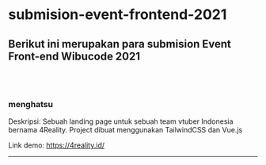 # submision-event-frontend-2021

## Berikut ini merupakan para submision Event Front-end Wibucode 2021 

\
<br>

### menghatsu

Deskripsi: Sebuah landing page untuk sebuah team vtuber Indonesia bernama 4Reality. Project dibuat menggunakan TailwindCSS dan Vue.js

Link demo: https://4reality.id/

---

